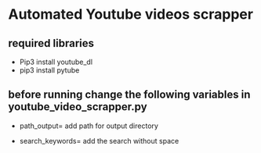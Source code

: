 # Automated Youtube videos scrapper

## required libraries

* Pip3 install youtube_dl
* pip3 install pytube

## before running change the following variables in youtube_video_scrapper.py

* path_output= add path for output directory 

* search_keywords= add the search without space

